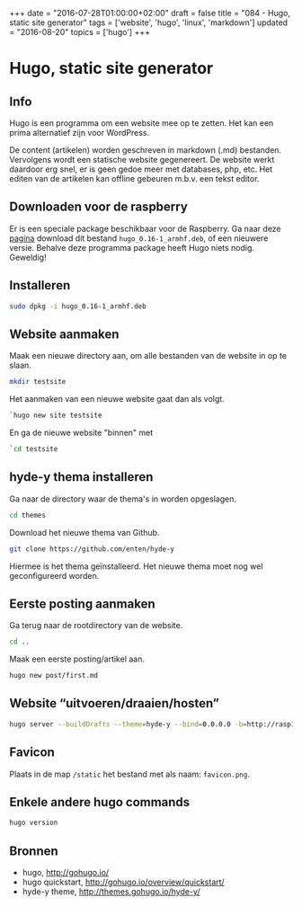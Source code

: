 +++
date = "2016-07-28T01:00:00+02:00"
draft = false
title = "084 - Hugo, static site generator"
tags = ['website', 'hugo', 'linux', 'markdown']
updated = "2016-08-20"
topics = ['hugo']
+++

# Hugo, static site generator


## Info
Hugo is een programma om een website mee op te zetten. Het kan een prima
alternatief zijn voor WordPress.

De content (artikelen) worden geschreven in markdown (.md) bestanden.
Vervolgens wordt een statische website gegenereert.  De website werkt daardoor
erg snel, er is geen gedoe meer met databases, php, etc.  Het editen van de
artikelen kan offline gebeuren m.b.v. een tekst editor.


## Downloaden voor de raspberry
Er is een speciale package beschikbaar voor de Raspberry.
Ga naar deze [pagina](https://github.com/spf13/hugo/releases)
download dit bestand `hugo_0.16-1_armhf.deb`, of een nieuwere versie.
Behalve deze programma package heeft Hugo niets nodig. Geweldig!


## Installeren
```bash
sudo dpkg -i hugo_0.16-1_armhf.deb
```

## Website aanmaken
Maak een nieuwe directory aan, om alle bestanden van de website in op te slaan.
```bash
mkdir testsite
``` 
Het aanmaken van een nieuwe website gaat dan als volgt.
```bash
`hugo new site testsite
```
En ga de nieuwe website "binnen" met 
```bash
`cd testsite
```


## hyde-y thema installeren
Ga naar de directory waar de thema's in worden opgeslagen.
```bash
cd themes
```
Download het nieuwe thema van Github.
```bash
git clone https://github.com/enten/hyde-y
```
Hiermee is het thema geïnstalleerd. Het nieuwe thema moet nog wel geconfigureerd
worden.


## Eerste posting aanmaken
Ga terug naar de rootdirectory van de website. 
```bash
cd ..
```
Maak een eerste posting/artikel aan.
```bash
hugo new post/first.md
```


## Website “uitvoeren/draaien/hosten”
```bash
hugo server --buildDrafts --theme=hyde-y --bind=0.0.0.0 -b=http://rasp166:1313
```

## Favicon
Plaats in de map `/static` het bestand met als naam: `favicon.png`.


## Enkele andere hugo commands
```bash
hugo version
```

## Bronnen

* hugo, http://gohugo.io/
* hugo quickstart, http://gohugo.io/overview/quickstart/
* hyde-y theme, http://themes.gohugo.io/hyde-y/


